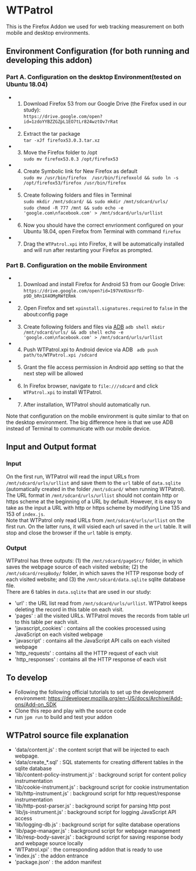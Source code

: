 # WTPatrol
This is the Firefox Addon we used for web tracking measurement on both mobile and desktop environments. 

## Environment Configuration (for both running and developing this addon)
### Part A. Configuration on the desktop Environment(tested on Ubuntu 18.04)
* 1. Download Firefox 53 from our Google Drive (the Firefox used in our study):  
 ``https://drive.google.com/open?id=1zdoYYBZZGZpL1EO7tLr824wztOv7rRat``
* 2. Extract the tar package  
 ``tar -xJf firefox53.0.3.tar.xz``
* 3. Move the Firefox folder to /opt  
 ``sudo mv firefox53.0.3 /opt/firefox53``
* 4. Create Symbolic link for New Firefox as default  
 ``sudo mv /usr/bin/firefox  /usr/bin/firefoxold && sudo ln -s /opt/firefox53/firefox /usr/bin/firefox``
* 5. Create following folders and files in Terminal  
 ``sudo mkdir /mnt/sdcard/ && sudo mkdir /mnt/sdcard/urls/``  
 ``sudo chmod -R 777 /mnt && sudo echo -e 'google.com\nfacebook.com' > /mnt/sdcard/urls/urllist``
* 6. Now you should have the correct envrionment configured on your Ubuntu 18.04, open Firefox from Terminal with command ``firefox`` 
* 7. Drag the ``WTPatrol.xpi`` into Firefox, it will be automatically installed and will run after restarting your Firefox as prompted.
 
### Part B. Configuration on the mobile Environment
* 1. Download and install Firefox for Android 53 from our Google Drive:  
 ``https://drive.google.com/open?id=197VeXUxsrfD-p9D_bRn1X4OMgRWfERmk``
* 2. Open Firefox and set ``xpinstall.signatures.required`` to ``false`` in the about:config page 
* 3. Create following folders and files via [ADB](https://developer.android.com/studio/command-line/adb)
 ``adb shell mkdir /mnt/sdcard/urls/ && adb shell echo -e 'google.com\nfacebook.com' > /mnt/sdcard/urls/urllist``
* 4. Push WTPatrol.xpi to Android device via ADB
 `` adb push path/to/WTPatrol.xpi /sdcard``
* 5. Grant the file access permission in Android app setting so that the next step will be allowed
* 6. In Firefox browser, navigate to ``file:///sdcard`` and click ``WTPatrol.xpi`` to install WTPatrol.
* 7. After installation, WTPatrol should automatically run.  

Note that configuration on the mobile environment is quite similar to that on the desktop environment. The big difference here is that we use ADB instead of Terminal to communicate with our mobile device.

## Input and Output format  
### Input
On the first run, WTPatrol will read the input URLs from ``/mnt/sdcard/urls/urllist`` and save them to the ``url`` table of ``data.sqlite`` (automatically created in the folder ``/mnt/sdcard/`` when running WTPatrol). The URL format in ``/mnt/sdcard/urls/urllist`` should not contain http or https scheme at the beginning of a URL by default. However, it is easy to take as the input a URL with http or https scheme by modifying Line 135 and 153 of ``index.js``.  
Note that WTPatrol only read URLs from ``/mnt/sdcard/urls/urllist`` on the first run. On the latter runs, it will visied each url saved in the ``url`` table. It will stop and close the browser if the ``url`` table is empty.  
### Output
WTPatrol has three outputs: (1) the ``/mnt/sdcard/pageSrc/`` folder, in which saves the webpage source of each visited website; (2) the ``/mnt/sdcard/respBody/`` folder, in which saves the HTTP response body of each visited website; and (3) the ``/mnt/sdcard/data.sqlite`` sqlite database file.  
There are 6 tables in ``data.sqlite`` that are used in our study:  
* 'url' : the URL list read from ``/mnt/sdcard/urls/urllist``. WTPatrol keeps deleting the record in this table on each visit.
* 'pages' : all the visited URLs. WTPatrol moves the records from table url to this table per each visit. 
* 'javascript_cookies' : contains all the cookies processed using JavaScript on each visited webpage
* 'javascript' : contains all the JavaScript API calls on each visited webpage
* 'http_requests' : contains all the HTTP request of each visit
* 'http_responses' : contains all the HTTP response of each visit

## To develop
* Following the following official tutorials to set up the development environment:
https://developer.mozilla.org/en-US/docs/Archive/Add-ons/Add-on_SDK
* Clone this repo and play with the source code
* run ``jpm run`` to build and test your addon

## WTPatrol source file explanation
* 'data/content.js' : the content script that will be injected to each webpage.
* 'data/create_*.sql' : SQL statements for creating different tables in the sqlite database
* 'lib/content-policy-instrument.js' : background script for content policy instrumentation
* 'lib/cookie-instrument.js' : background script for cookie instrumentation
* 'lib/http-instrument.js' : background script for http request/response instrumentation
* 'lib/http-post-parser.js' : background script for parsing http post
* 'lib/js-instrument.js' : background script for logging JavaScript API access
* 'lib/logging-db.js' : background script for sqlite database operations
* 'lib/page-manager.js' : background script for webpage management
* 'lib/resp-body-saver.js' : background script for saving response body and webpage source locally
* 'WTPatrol.xpi' : the corresponding addon that is ready to use
* 'index.js' : the addon entrance
* 'package.json' : the addon manifest
